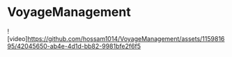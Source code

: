 # VoyageManagement


![video]https://github.com/hossam1014/VoyageManagement/assets/115981695/42045650-ab4e-4d1d-bb82-9981bfe2f6f5

